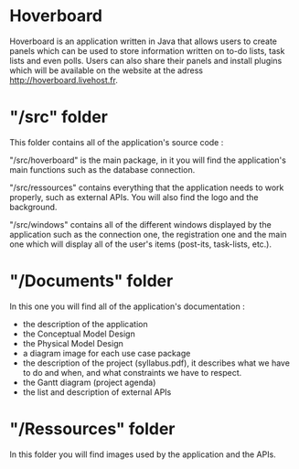 # Hoverboard
Hoverboard is an application written in Java that allows users to create panels which can be used to store information
written on to-do lists, task lists and even polls. Users can also share their panels and install plugins which will be
available on the website at the adress http://hoverboard.livehost.fr.

# "/src" folder

This folder contains all of the application's source code :

"/src/hoverboard" is the main package, in it you will find the application's main functions such as the database connection.

"/src/ressources" contains everything that the application needs to work properly, such as external APIs. You will also find the
logo and the background.

"/src/windows" contains all of the different windows displayed by the application such as the connection one,
the registration one and the main one which will display all of the user's items (post-its, task-lists, etc.).

# "/Documents" folder

In this one you will find all of the application's documentation :
- the description of the application
- the Conceptual Model Design
- the Physical Model Design
- a diagram image for each use case package
- the description of the project (syllabus.pdf), it describes what we have to do and when, and what constraints we have to respect.
- the Gantt diagram (project agenda)
- the list and description of external APIs

# "/Ressources" folder

In this folder you will find images used by the application and the APIs.
